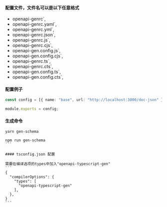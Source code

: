 #### 配置文件，文件名可以是以下任意格式

- openapi-genrc`,
- openapi-genrc.yaml`,
- openapi-genrc.yml`,
- openapi-genrc.json`,
- openapi-genrc.js`,
- openapi-genrc.cjs`,
- openapi-gen.config.js`,
- openapi-gen.config.cjs`,
- openapi-genrc.ts`,
- openapi-genrc.cts`,
- openapi-gen.config.ts`,
- openapi-gen.config.cts`,

#### 配置例子

```typescript
const config = [{ name: "base", url: "http://localhost:3000/doc-json" }];

module.exports = config;
```

#### 生成命令

```
yarn gen-schema
```

````
npm run gen-schema
```

#### tsconfig.json 配置

需要在编译选项的types中加入"openapi-typescript-gen"
```
{
  "compilerOptions": {
    "types": [
      "openapi-typescript-gen"
    ],
  },
}
```
````
